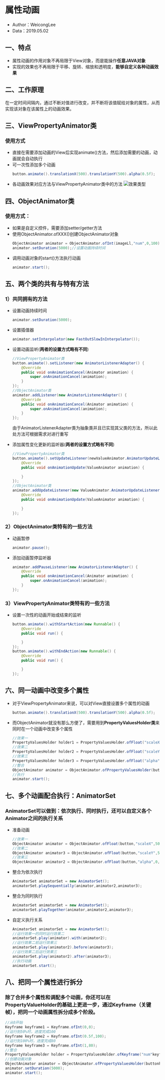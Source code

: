 # **属性动画**
- Author：WeicongLee
- Data：2019.05.02

## **一、特点**
- 属性动画的作用对象不再局限于View对象，而是能操作**任意JAVA对象**
- 实现的效果也不再局限于平移、旋转、缩放和透明度，**能够自定义各种动画效果**

## **二、工作原理**
在一定时间间隔内，通过不断对值进行改变，并不断将该值赋给对象的属性，从而实现该对象在该属性上的动画效果。

## **三、ViewPropertyAnimator类**
### 使用方式
- 直接在需要添加动画的View后实现animate()方法，然后添加需要的动画，动画就会自动执行
- 可一次性添加多个动画
    ```JAVA
    button.animate().translationX(500).translationY(500).alpha(0.5f);
    ```
- 各动画效果对应方法与ViewPropertyAnimator类中的方法
    ![效果类型](https://github.com/OuFungWah/TentcooStudio-Android/blob/studio_lee/2019/03.09/%E6%9D%8E%E7%82%9C%E8%81%AA/image/%E5%B1%9E%E6%80%A7%E5%8A%A8%E7%94%BB%E6%95%88%E6%9E%9C%E7%B1%BB%E5%9E%8B.png)

## **四、ObjectAnimator类**
### 使用方式：
- 如果是自定义控件，需要添加setter/getter方法
- 使用ObjectAnimator.ofXXX()创建ObjectAnimator对象
    ```JAVA
    ObjectAnimator animator = ObjectAnimator.ofInt(imageLl,"num",0,100);
    animator.setDuration(5000);//设置动画持续时间
    ```
- 调用动画对象的start()方法执行动画
    ```JAVA
    animator.start();
    ```

## **五、两个类的共有与特有方法**
### **1）共同拥有的方法**
- 设置动画持续时间
    ```JAVA
    animator.setDuration(5000);
    ```
- 设置插值器
    ```JAVA
    animator.setInterpolator(new FastOutSlowInInterpolator());
    ```
- 设置动画监听(**两者的设置方式略有不同**)
    ```JAVA
    //ViewPropertyAnimator类
    button.animate().setListener(new AnimatorListenerAdapter() {
        @Override
        public void onAnimationCancel(Animator animation) {
            super.onAnimationCancel(animation);
        }
    });
    //ObjectAnimator类
    animator.addListener(new AnimatorListenerAdapter() {
        @Override
        public void onAnimationCancel(Animator animation) {
            super.onAnimationCancel(animation);
        }
    });
    ```
    由于AnimatorListenerAdapter类为抽象类并且已实现其父类的方法，所以此处方法可根据需求对进行重写

- 添加属性变化更新的监听器(**两者的设置方式略有不同**)
    ```JAVA
    //ViewPropertyAnimator类
    button.animate().setUpdateListener(newValueAnimator.AnimatorUpdateListener() {
        @Override
        public void onAnimationUpdate(ValueAnimator animation) {
            
        }
    });
    //ObjectAnimator类
    animator.addUpdateListener(new ValueAnimator.AnimatorUpdateListener() {
        @Override
        public void onAnimationUpdate(ValueAnimator animation) {
            
        }
    });
    ```
### **2）ObjectAnimator类特有的一些方法**
- 动画暂停
    ```JAVA
    animator.pause();
    ```
- 添加动画暂停监听器
    ```JAVA
    animator.addPauseListener(new AnimatorListenerAdapter() {
        @Override
        public void onAnimationCancel(Animator animation) {
            super.onAnimationCancel(animation);
        }
    });
    ```
### **3）ViewPropertyAnimator类特有的一些方法**
- 设置一次性的动画开始或结束的监听
    ```JAVA
    button.animate().withStartAction(new Runnable() {
        @Override
        public void run() {

        }
    });
    button.animate().withEndAction(new Runnable() {
        @Override
        public void run() {

        }
    });
    ```

## **六、同一动画中改变多个属性**
- 对于ViewPropertyAnimator来说，可以对View直接设置多个属性的动画
    ```JAVA
    button.animate().translationX(500).translationY(500).alpha(0.5f);
    ```
- 	而ObjectAnimator就没有那么方便了，需要用到**PropertyValuesHolder类**来同时在一个动画中改变多个属性
    ```JAVA
    //效果一
    PropertyValuesHolder holder1 = PropertyValuesHolder.ofFloat("scaleX",1);
    //效果二
    PropertyValuesHolder holder2 = PropertyValuesHolder.ofFloat("scaleY",1);
    //效果三
    PropertyValuesHolder holder3 = PropertyValuesHolder.ofFloat("alpha",1);
    //整合
    ObjectAnimator animator = ObjectAnimator.ofPropertyValuesHolder(buttonholder1,holder2,holder3);
    //执行
    animator.start();
    ```

## **七、多个动画配合执行：AnimatorSet**
### AnimatorSet可以做到：**依次执行**、**同时执行**，还可以**自定义各个Animator之间的执行关系** 
- 准备动画
    ```JAVA
    //效果一
    ObjectAnimator animator = ObjectAnimator.ofFloat(button,"scaleX",50);
    //效果二
    ObjectAnimator animator3 = ObjectAnimator.ofFloat(button,"scaleY",50);
    //效果三
    ObjectAnimator animator2 = ObjectAnimator.ofFloat(button,"alpha",0,1);
    ```
- 整合为依次执行
    ```JAVA
    AnimatorSet animatorSet = new AnimatorSet();
    animatorSet.playSequentially(animator,animator2,animator3);
    ```

- 整合为同时执行
    ```JAVA
    AnimatorSet animatorSet = new AnimatorSet();
    animatorSet.playTogether(animator,animator2,animator3);
    ```

- 自定义执行关系
    ```JAVA
    AnimatorSet animatorSet = new AnimatorSet();
    //运行效果一的同时运行效果二
    animatorSet.play(animator).with(animator2);
    //运行效果二前运行效果三
    animatorSet.play(animator2).before(animator3);
    //运行效果二后运行效果三
    animatorSet.play(animator2).after(animator3);
    //执行动画
    animatorSet.start();
    ```

## **八、把同一个属性进行拆分**
### 除了合并多个属性和调配多个动画，你还可以在PropertyValueHolder的基础上更进一步，**通过Keyframe（关键帧）**，把同一个动画属性拆分成多个阶段。
```JAVA
//从0开始
Keyframe keyframe1 = Keyframe.ofInt(0,0);
//运行到50%时，进度完成100
Keyframe keyframe2 = Keyframe.ofInt(0.5f,100);
//运行到100%时，进度完成80
Keyframe keyframe3 = Keyframe.ofInt(1,80);
//整合
PropertyValuesHolder holder = PropertyValuesHolder.ofKeyframe("num"keyframe1,keyframe2,keyframe3);
//创建动画对象
ObjectAnimator animator = ObjectAnimator.ofPropertyValuesHolder(buttonholder);
animator.setDuration(5000);
animator.start();
```